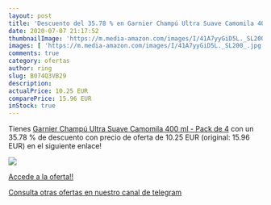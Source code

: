 ```yaml
---
layout: post
title: 'Descuento del 35.78 % en Garnier Champú Ultra Suave Camomila 400 '
date: 2020-07-07 21:17:52
thumbnailImage: 'https://m.media-amazon.com/images/I/41A7yyGiD5L._SL200_.jpg'
images: [ 'https://m.media-amazon.com/images/I/41A7yyGiD5L._SL200_.jpg' ]
comments: true
category: ofertas
author: ring
slug: B074Q3VB29
description:
actualPrice: 10.25 EUR
comparePrice: 15.96 EUR
inStock: true
---
```


Tienes [Garnier Champú Ultra Suave Camomila 400 ml - Pack de 4](https://www.amazon.com/dp/B074Q3VB29/?tag=redken08-20) con un 35.78 % de descuento con precio de oferta de 10.25 EUR (original: 15.96 EUR) en el siguiente enlace!

[![](https://m.media-amazon.com/images/I/41A7yyGiD5L._SL200_.jpg)](https://www.amazon.com/dp/B074Q3VB29/?tag=redken08-20)

[Accede a la oferta!!](https://www.amazon.com/dp/B074Q3VB29/?tag=redken08-20)

[Consulta otras ofertas en nuestro canal de telegram](https://t.me/s/ofertas25)
